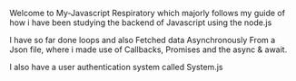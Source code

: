 Welcome to My-Javascript Respiratory which majorly follows my guide of how i have been studying the backend of Javascript using the node.js

I have so far done loops and also Fetched data Asynchronously From a Json file, where i made use of Callbacks, Promises and the async & await.

I also have a user authentication system called System.js
